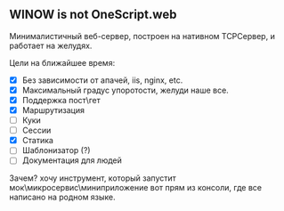 ## WINOW is not OneScript.web

Минималистичный веб-сервер, построен на нативном TCPСервер, и работает на желудях. 

Цели на ближайшее время:

- [X] Без зависимости от апачей, iis, nginx, etc.
- [X] Максимальный градус упоротости, желуди наше все.
- [X] Поддержка пост\гет
- [X] Маршрутизация
- [ ] Куки
- [ ] Сессии
- [X] Статика
- [ ] Шаблонизатор (?)
- [ ] Документация для людей 

Зачем? хочу инструмент, который запустит мок\микросервис\миниприложение вот прям из консоли, где все написано на родном языке.